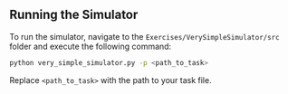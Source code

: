 ## Running the Simulator

To run the simulator, navigate to the `Exercises/VerySimpleSimulator/src` folder and execute the following command:

```bash
python very_simple_simulator.py -p <path_to_task>
```

Replace `<path_to_task>` with the path to your task file.